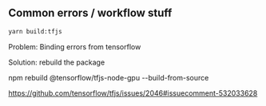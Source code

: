 
## Common errors / workflow stuff

```sh
yarn build:tfjs
```

Problem: Binding errors from tensorflow

Solution: rebuild the package

npm rebuild @tensorflow/tfjs-node-gpu --build-from-source

https://github.com/tensorflow/tfjs/issues/2046#issuecomment-532033628